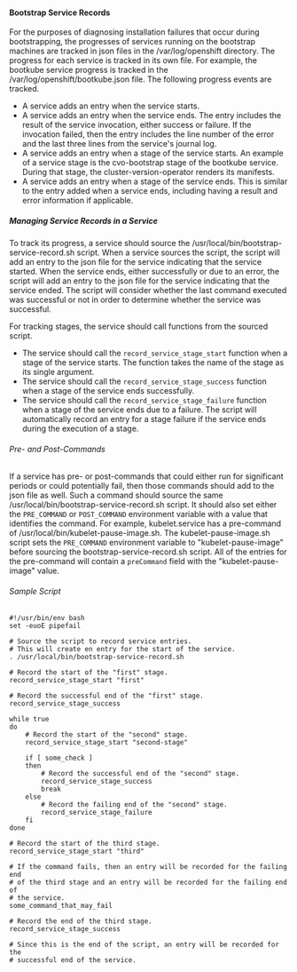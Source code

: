 #### Bootstrap Service Records ####

For the purposes of diagnosing installation failures that occur during bootstrapping, the
progresses of services running on the bootstrap machines are tracked in json files in the
/var/log/openshift directory. The progress for each service is tracked in its own file. For
example, the bootkube service progress is tracked in the /var/log/openshift/bootkube.json
file. The following progress events are tracked.
* A service adds an entry when the service starts.
* A service adds an entry when the service ends. The entry includes the result of the service
invocation, either success or failure. If the invocation failed, then the entry includes
the line number of the error and the last three lines from the service's journal log.
* A service adds an entry when a stage of the service starts. An example of a service stage
is the cvo-bootstrap stage of the bootkube service. During that stage, the
cluster-version-operator renders its manifests.
* A service  adds an entry when a stage of the service ends. This is similar to the entry
added when a service ends, including having a result and error information if applicable.

##### Managing Service Records in a Service #####

To track its progress, a service should source the /usr/local/bin/bootstrap-service-record.sh
script. When a service sources the script, the script will add an entry to the json file for
the service indicating that the service started. When the service ends, either successfully
or due to an error, the script will add an entry to the json file for the service indicating that
the service ended. The script will consider whether the last command executed was successful or
not in order to determine whether the service was successful.

For tracking stages, the service should call functions from the sourced script.
* The service should call the `record_service_stage_start` function when a stage of the service
starts. The function takes the name of the stage as its single argument.
* The service should call the `record_service_stage_success` function when a stage of the service
ends successfully.
* The service should call the `record_service_stage_failure` function when a stage of the service
ends due to a failure. The script will automatically record an entry for a stage failure if the
service ends during the execution of a stage.

###### Pre- and Post-Commands ######

If a service has pre- or post-commands that could either run for significant periods or could
potentially fail, then those commands should add to the json file as well. Such a command should
source the same /usr/local/bin/bootstrap-service-record.sh script. It should also set either the
`PRE_COMMAND` or `POST_COMMAND` environment variable with a value that identifies the command.
For example, kubelet.service has a pre-command of /usr/local/bin/kubelet-pause-image.sh. The
kubelet-pause-image.sh script sets the `PRE_COMMAND` environment variable to "kubelet-pause-image"
before sourcing the bootstrap-service-record.sh script. All of the entries for the pre-command
will contain a `preCommand` field with the "kubelet-pause-image" value.

###### Sample Script #######

```shell script
#!/usr/bin/env bash
set -euoE pipefail

# Source the script to record service entries.
# This will create en entry for the start of the service.
. /usr/local/bin/bootstrap-service-record.sh

# Record the start of the "first" stage.
record_service_stage_start "first"

# Record the successful end of the "first" stage.
record_service_stage_success

while true
do
    # Record the start of the "second" stage.
    record_service_stage_start "second-stage"
    
    if [ some_check ]
    then
        # Record the successful end of the "second" stage.
        record_service_stage_success
        break
    else
        # Record the failing end of the "second" stage.
        record_service_stage_failure  
    fi
done

# Record the start of the third stage.
record_service_stage_start "third"

# If the command fails, then an entry will be recorded for the failing end
# of the third stage and an entry will be recorded for the failing end of
# the service.
some_command_that_may_fail

# Record the end of the third stage.
record_service_stage_success

# Since this is the end of the script, an entry will be recorded for the
# successful end of the service.
```